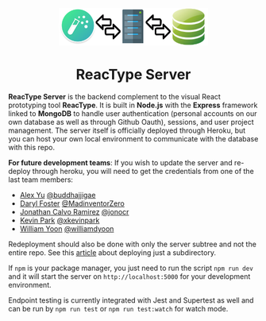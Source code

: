 <p align="center">
  <img width="300" src="reactypeserverlogo.png">
  <h1 align="center">ReacType Server</h1>
</p>

**ReacType Server** is the backend complement to the visual React prototyping tool **ReacType**. It is built in **Node.js** with the **Express** framework linked to **MongoDB** to handle user authentication (personal accounts on our own database as well as through Github Oauth), sessions, and user project management. The server itself is officially deployed through Heroku, but you can host your own local environment to communicate with the database with this repo.

**For future development teams**: If you wish to update the server and re-deploy through heroku, you will need to get the credentials from one of the last team members:

- [Alex Yu](https://www.linkedin.com/in/alexjihunyu/) [@buddhajjigae](https://github.com/buddhajjigae)
- [Daryl Foster](https://www.linkedin.com/in/darylfosterma/) [@MadinventorZero](https://github.com/MadinventorZero)
- [Jonathan Calvo Ramirez](https://www.linkedin.com/in/jonathan-calvo/) [@jonocr](https://github.com/jonocr)
- [Kevin Park](https://www.linkedin.com/in/xkevinpark/) [@xkevinpark](https://github.com/xkevinpark)
- [William Yoon](https://www.linkedin.com/in/williamdyoon/) [@williamdyoon](https://github.com/williamdyoon)

Redeployment should also be done with only the server subtree and not the entire repo. See this <a href="https://medium.com/@shalandy/deploy-git-subdirectory-to-heroku-ea05e95fce1f">article</a> about deploying just a subdirectory.

If `npm` is your package manager, you just need to run the script `npm run dev` and it will start the server on `http://localhost:5000` for your development environment.

Endpoint testing is currently integrated with Jest and Supertest as well and can be run by `npm run test` or `npm run test:watch` for watch mode.
